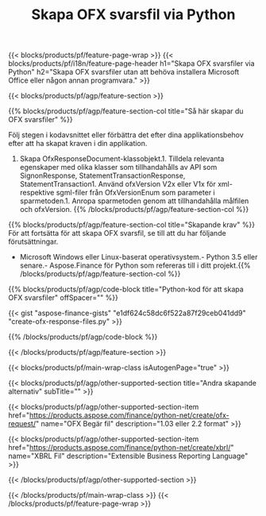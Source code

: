 ﻿---
title: Skapa OFX svarsfil via Python
description: Exempelkod för att skapa OFX svarsfil. Använd API exempelkod för batchgenerering av OFX svarsfiler inom Python-baserade applikationer. 
url: /sv/python-net/create/ofx-response/
family: finance
platformtag: python
feature: create
informat: OFX Response
outformat: 
otherformats: OFX Response
---
{{< blocks/products/pf/feature-page-wrap >}}
{{< blocks/products/pf/i18n/feature-page-header h1="Skapa OFX svarsfiler via Python" h2="Skapa OFX svarsfiler utan att behöva installera Microsoft Office eller någon annan programvara." >}}

{{< blocks/products/pf/agp/feature-section >}}

{{% blocks/products/pf/agp/feature-section-col title="Så här skapar du OFX svarsfiler" %}}

Följ stegen i kodavsnittet eller förbättra det efter dina applikationsbehov efter att ha skapat kraven i din applikation.

1. Skapa OfxResponseDocument-klassobjekt.1. Tilldela relevanta egenskaper med olika klasser som tillhandahålls av API som SignonResponse, StatementTransactionResponse, StatementTransaction1. Använd ofxVersion V2x eller V1x för xml- respektive sgml-filer från OfxVersionEnum som parameter i sparmetoden.1. Anropa sparmetoden genom att tillhandahålla målfilen och ofxVersion.
{{% /blocks/products/pf/agp/feature-section-col %}}

{{% blocks/products/pf/agp/feature-section-col title="Skapande krav" %}}
För att fortsätta för att skapa OFX svarsfil, se till att du har följande förutsättningar. 
- Microsoft Windows eller Linux-baserat operativsystem.- Python 3.5 eller senare.- Aspose.Finance för Python som refereras till i ditt projekt.{{% /blocks/products/pf/agp/feature-section-col %}}

{{% blocks/products/pf/agp/code-block title="Python-kod för att skapa OFX svarsfiler" offSpacer="" %}}

{{< gist "aspose-finance-gists" "e1df624c58dc6f522a87f29ceb041dd9" "create-ofx-response-files.py" >}}

{{% /blocks/products/pf/agp/code-block %}}

{{< /blocks/products/pf/agp/feature-section >}}

{{< blocks/products/pf/main-wrap-class isAutogenPage="true" >}}

{{< blocks/products/pf/agp/other-supported-section title="Andra skapande alternativ" subTitle="" >}}

{{< blocks/products/pf/agp/other-supported-section-item href="https://products.aspose.com/finance/python-net/create/ofx-request/" name="OFX Begär fil" description="1.03 eller 2.2 format" >}}

{{< blocks/products/pf/agp/other-supported-section-item href="https://products.aspose.com/finance/python-net/create/xbrl/" name="XBRL Fil" description="Extensible Business Reporting Language" >}}

{{< /blocks/products/pf/agp/other-supported-section >}}

{{< /blocks/products/pf/main-wrap-class >}}
{{< /blocks/products/pf/feature-page-wrap >}}